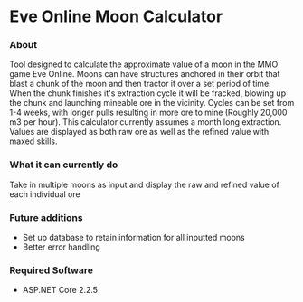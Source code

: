 # Eve Online Moon Calculator

### About

Tool designed to calculate the approximate value of a moon in the MMO game Eve Online. Moons can have structures anchored in their orbit that blast a chunk of the moon and then tractor it over a set period of time. When the chunk finishes it's extraction cycle it will be fracked, blowing up the chunk and launching mineable ore in the vicinity. Cycles can be set from 1-4 weeks, with longer pulls resulting in more ore to mine (Roughly 20,000 m3 per hour). This calculator currently assumes a month long extraction. Values are displayed as both raw ore as well as the refined value with maxed skills.

### What it can currently do

Take in multiple moons as input and display the raw and refined value of each individual ore

### Future additions
* Set up database to retain information for all inputted moons
* Better error handling

### Required Software
* ASP.NET Core 2.2.5
